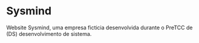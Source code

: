 # Sysmind
 Website Sysmind, uma empresa ficticia desenvolvida durante o PreTCC de (DS) desenvolvimento de sistema.
